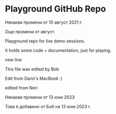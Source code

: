 # Playground GitHub Repo

Някакви промени от 10 август 2021 г.

Още промени от август.

Playground repo for live demo sessions.

It holds some code + documentation, just for playing.

new line

This file was edited by Bob

Edit from Darin's MacBook :)

edited from Neri

Някакви промени от 13 юни 2023

Това е добавено от Боб на 13 юни 2023 г.
